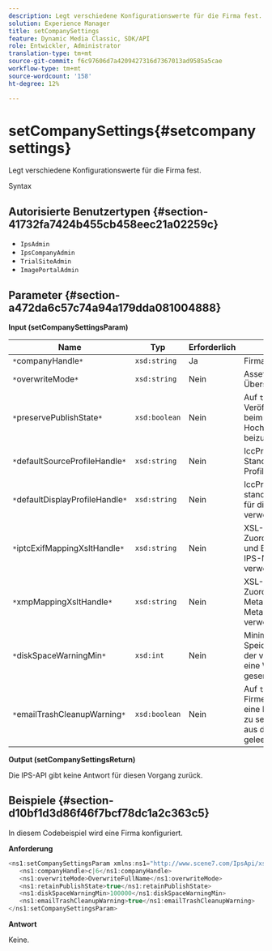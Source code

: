 ```yaml
---
description: Legt verschiedene Konfigurationswerte für die Firma fest.
solution: Experience Manager
title: setCompanySettings
feature: Dynamic Media Classic, SDK/API
role: Entwickler, Administrator
translation-type: tm+mt
source-git-commit: f6c97606d7a4209427316d7367013ad9585a5cae
workflow-type: tm+mt
source-wordcount: '158'
ht-degree: 12%

---
```



# setCompanySettings{#setcompanysettings}

Legt verschiedene Konfigurationswerte für die Firma fest.

Syntax

## Autorisierte Benutzertypen {#section-41732fa7424b455cb458eec21a02259c}

* `IpsAdmin`
* `IpsCompanyAdmin`
* `TrialSiteAdmin`
* `ImagePortalAdmin`

## Parameter {#section-a472da6c57c74a94a179dda081004888}

**Input (setCompanySettingsParam)**

| Name | Typ | Erforderlich | Beschreibung |
|---|---|---|---|
| `*`companyHandle`*` | `xsd:string` | Ja | Firma Handle. |
| `*`overwriteMode`*` | `xsd:string` | Nein | Asset-Überschreibungsmodus. |
| `*`preservePublishState`*` | `xsd:boolean` | Nein | Auf `true` setzen, um den Veröffentlichungsstatus beim erneuten Hochladen eines Assets beizubehalten. |
| `*`defaultSourceProfileHandle`*` | `xsd:string` | Nein | IccProfile-Asset, das als Standard-Quellfarben-Profil verwendet wird. |
| `*`defaultDisplayProfileHandle`*` | `xsd:string` | Nein | IccProfile-Asset, das als standardmäßiges Profil für die Anzeigefarbe verwendet wird. |
| `*`iptcExifMappingXsltHandle`*` | `xsd:string` | Nein | XSL-Asset, das zum Zuordnen von IPTC- und EXIF-Metadaten zu IPS-Metadatenfeldern verwendet wird. |
| `*`xmpMappingXsltHandle`*` | `xsd:string` | Nein | XSL-Asset, das zum Zuordnen XMP Metadaten zu IPS-Metadatenfeldern verwendet wird. |
| `*`diskSpaceWarningMin`*` | `xsd:int` | Nein | Minimaler freier Speicherplatz (in KB), der verfügbar ist, bevor eine Warnmeldung gesendet wird. |
| `*`emailTrashCleanupWarning`*` | `xsd:boolean` | Nein | Auf `true` setzen, um Firmen-Administratoren eine Benachrichtigung zu senden, wenn Assets aus dem Papierkorb geleert werden. |

**Output (setCompanySettingsReturn)**

Die IPS-API gibt keine Antwort für diesen Vorgang zurück.

## Beispiele {#section-d10bf1d3d86f46f7bcf78dc1a2c363c5}

In diesem Codebeispiel wird eine Firma konfiguriert.

**Anforderung**

```java
<ns1:setCompanySettingsParam xmlns:ns1="http://www.scene7.com/IpsApi/xsd/2008-01-15">
   <ns1:companyHandle>c|6</ns1:companyHandle>
   <ns1:overwriteMode>OverwriteFullName</ns1:overwriteMode>
   <ns1:retainPublishState>true</ns1:retainPublishState>
   <ns1:diskSpaceWarningMin>100000</ns1:diskSpaceWarningMin>
   <ns1:emailTrashCleanupWarning>true</ns1:emailTrashCleanupWarning>
</ns1:setCompanySettingsParam>
```

**Antwort**

Keine.

